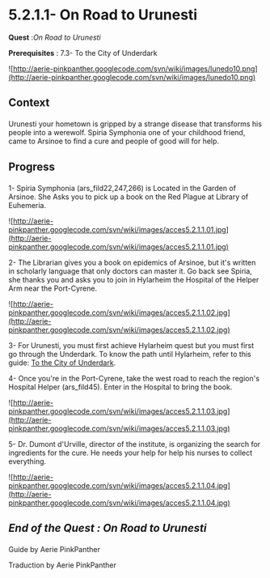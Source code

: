 # 5.2.1.1- On Road to Urunesti #


<p><b>Quest</b> :<em>On Road to Urunesti</em> </p>
<p><b>Prerequisites</b> : 7.3- To the City of Underdark</p>

![http://aerie-pinkpanther.googlecode.com/svn/wiki/images/lunedo10.png](http://aerie-pinkpanther.googlecode.com/svn/wiki/images/lunedo10.png)

## <p><span>Context</span></p> ##

Urunesti your hometown is gripped by a strange disease that transforms his people into a werewolf. Spiria Symphonia one of your childhood friend, came to Arsinoe to find a cure and people of good will for help.

## <p>Progress</p> ##

1- Spiria Symphonia (ars\_fild22,247,266) is Located in the Garden of Arsinoe. She Asks you to pick up a book on the Red Plague at Library of Euhemeria.


![http://aerie-pinkpanther.googlecode.com/svn/wiki/images/acces5.2.1.1.01.jpg](http://aerie-pinkpanther.googlecode.com/svn/wiki/images/acces5.2.1.1.01.jpg)


2- The Librarian gives you a book on epidemics of Arsinoe, but it's written in scholarly language that only doctors can master it. Go back see Spiria, she thanks you and asks you to join in Hylarheim the Hospital of the Helper Arm near the Port-Cyrene.


![http://aerie-pinkpanther.googlecode.com/svn/wiki/images/acces5.2.1.1.02.jpg](http://aerie-pinkpanther.googlecode.com/svn/wiki/images/acces5.2.1.1.02.jpg)

3- For Urunesti, you must first achieve Hylarheim quest but you must first go through the Underdark. To know the path until Hylarheim, refer to this guide: <a href='7.3.php'>To the City of Underdark</a>.


4- Once you're in the Port-Cyrene, take the west road to reach the region's Hospital Helper (ars\_fild45). Enter in the Hospital to bring the book.


![http://aerie-pinkpanther.googlecode.com/svn/wiki/images/acces5.2.1.1.03.jpg](http://aerie-pinkpanther.googlecode.com/svn/wiki/images/acces5.2.1.1.03.jpg)

5- Dr. Dumont d'Urville, director of the institute, is organizing the search for ingredients for the cure. He needs your help for help his nurses to collect everything.


![http://aerie-pinkpanther.googlecode.com/svn/wiki/images/acces5.2.1.1.04.jpg](http://aerie-pinkpanther.googlecode.com/svn/wiki/images/acces5.2.1.1.04.jpg)


## <p><em>End of the Quest : On Road to Urunesti</em></h2>
Guide by Aerie PinkPanther

Traduction by Aerie PinkPanther
</p>